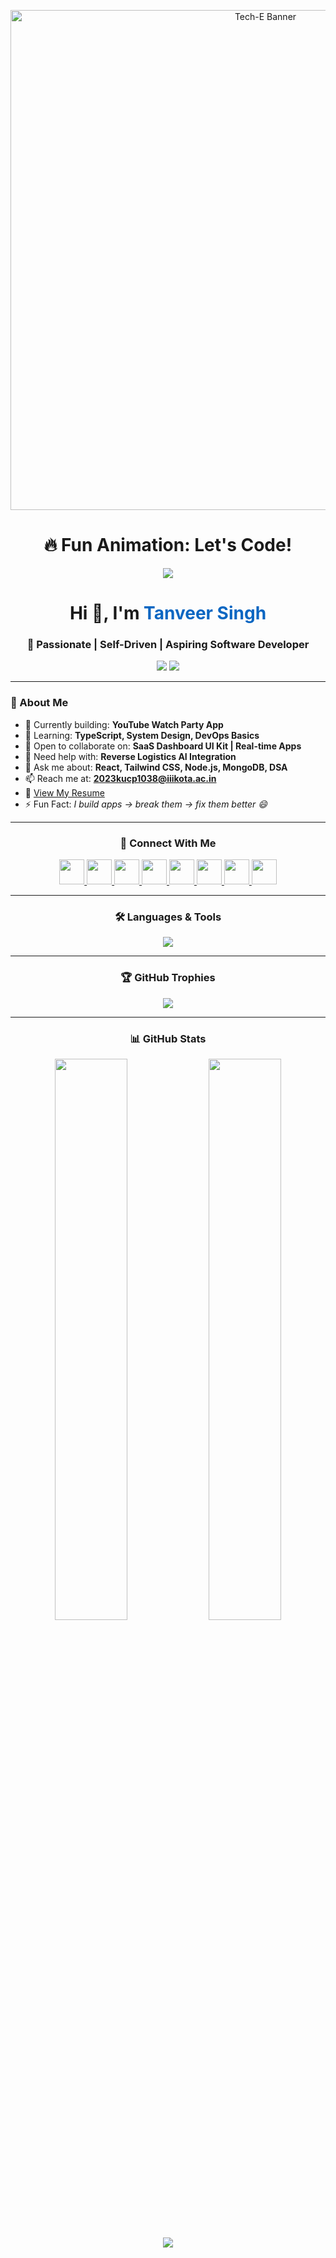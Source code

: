 <!-- Banner Section -->
<p align="center">
  <img src="(https://github.com/Ayushparikh-code/Ayushparikh-code/blob/main/coding-freak%20(1).gif)" alt="Tech-E Banner" width="800"/>
</p>

<!-- Animated Typing Fun -->
<h1 align="center">🔥 Fun Animation: Let's Code!</h1>
<p align="center">
  <img src="https://readme-typing-svg.herokuapp.com?font=Fira+Code&size=24&pause=1000&color=36BCF7&center=true&vCenter=true&width=435&lines=Tech-E;Build+Break+Fix+Repeat;Solving+Real-World+Problems" />
</p>

<!-- Intro -->
<h1 align="center">Hi 👋, I'm <span style="color:#0A66C2;">Tanveer Singh</span></h1>
<h3 align="center">🚀 Passionate | Self-Driven | Aspiring Software Developer</h3>

<p align="center">
  <img src="https://komarev.com/ghpvc/?username=tanveersingh005&label=Profile%20views&color=0e75b6&style=flat" />
  <img src="https://img.shields.io/github/followers/tanveersingh005?label=Follow&style=social" />
</p>

---

### 🌟 About Me
- 🔭 Currently building: **YouTube Watch Party App**
- 🌱 Learning: **TypeScript, System Design, DevOps Basics**
- 👯 Open to collaborate on: **SaaS Dashboard UI Kit | Real-time Apps**
- 🤝 Need help with: **Reverse Logistics AI Integration**
- 💬 Ask me about: **React, Tailwind CSS, Node.js, MongoDB, DSA**
- 📫 Reach me at: **2023kucp1038@iiikota.ac.in**
- 📄 [View My Resume](https://tanveersinghresume.tiiny.site)
- ⚡ Fun Fact: _I build apps → break them → fix them better 😄_

---

<h3 align="center">📲 Connect With Me</h3>
<p align="center">
  <a href="https://www.linkedin.com/in/tanveer-singh005/" target="_blank">
    <img src="https://img.icons8.com/color/48/000000/linkedin.png" width="40" />
  </a>
  <a href="https://www.instagram.com/itztanveer_singh411/" target="_blank">
    <img src="https://img.icons8.com/fluency/48/000000/instagram-new.png" width="40" />
  </a>
  <a href="https://www.codechef.com/users/tani_chef005" target="_blank">
    <img src="https://img.icons8.com/ios-filled/50/000000/codechef.png" width="40"/>
  </a>
  <a href="https://www.hackerrank.com/profile/2023kucp1038" target="_blank">
    <img src="https://cdn.iconscout.com/icon/free/png-256/hackerrank-3628885-3030004.png" width="40"/>
  </a>
  <a href="https://codeforces.com/profile/tanveersingh005" target="_blank">
    <img src="https://img.icons8.com/external-tal-revivo-color-tal-revivo/48/external-codeforces-programming-competitions-and-contests-programming-community-logo-color-tal-revivo.png" width="40"/>
  </a>
  <a href="https://leetcode.com/u/harrykaler_005/" target="_blank">
    <img src="https://img.icons8.com/external-tal-revivo-shadow-tal-revivo/48/external-level-up-your-coding-skills-and-quickly-land-a-job-logo-shadow-tal-revivo.png" width="40"/>
  </a>
  <a href="https://www.geeksforgeeks.org/user/2023kuc61jq/" target="_blank">
    <img src="https://img.icons8.com/color/48/000000/GeeksforGeeks.png" width="40"/>
  </a>
  <a href="https://discord.gg/1356603369342500886/1356603369858273513" target="_blank">
    <img src="https://img.icons8.com/color/48/000000/discord--v2.png" width="40"/>
  </a>
</p>

---

<h3 align="center">🛠️ Languages & Tools</h3>
<p align="center">
  <img src="https://skillicons.dev/icons?i=react,nodejs,express,tailwind,typescript,js,html,css,mongodb,mysql,postgresql,git,github,figma,java,python,go,graphql,postman,nginx" />
</p>

---

<h3 align="center">🏆 GitHub Trophies</h3>
<p align="center">
  <img src="https://github-profile-trophy.vercel.app/?username=tanveersingh005&theme=gruvbox&margin-w=15&margin-h=15" />
</p>

---

<h3 align="center">📊 GitHub Stats</h3>
<p align="center">
  <img src="https://github-readme-stats.vercel.app/api?username=tanveersingh005&show_icons=true&theme=tokyonight&locale=en" width="48%" />
  <img src="https://github-readme-stats.vercel.app/api/top-langs?username=tanveersingh005&show_icons=true&locale=en&layout=compact&theme=tokyonight" width="48%" />
</p>

<p align="center">
  <img src="https://github-readme-streak-stats.herokuapp.com/?user=tanveersingh005&theme=tokyonight" />
</p>
